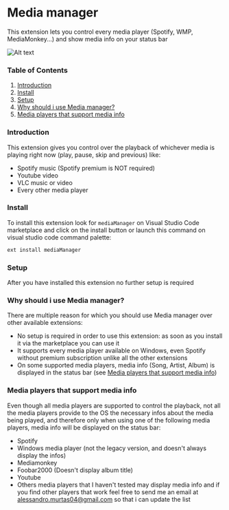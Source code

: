 # Media manager

This extension lets you control every media player (Spotify, WMP, MediaMonkey...) and show media info on your status bar

![Alt text](https://github.com/trimone9000/vscode-media-manager/raw/master/assets/preview.png "Extension preview")

### Table of Contents
1. [Introduction](#introduction)
2. [Install](#install)
3. [Setup](#setup)
4. [Why should i use Media manager?](#why-should-i-use-media-manager?)
5. [Media players that support media info](#media-players-that-support-media-info)

### Introduction

This extension gives you control over the playback of whichever media is playing right now (play, pause, skip and previous) like:
* Spotify music (Spotify premium is NOT required)
* Youtube video
* VLC music or video
* Every other media player

### Install

To install this extension look for ```mediaManager``` on Visual Studio Code marketplace and click on the install button or launch this command on visual studio code command palette:
```sh
ext install mediaManager
```
### Setup

After you have installed this extension no further setup is required

### Why should i use Media manager?

There are multiple reason for which you should use Media manager over other available extensions:
* No setup is required in order to use this extension: as soon as you install it via the marketplace you can use it
* It supports every media player available on Windows, even Spotify without premium subscription unlike all the other extensions
* On some supported media players, media info (Song, Artist, Album) is displayed in the status bar (see [Media players that support media info](#media-players-that-support-media-info))


### Media players that support media info

Even though all media players are supported to control the playback, not all the media players provide to the OS the necessary infos about the media being played, and therefore only when using one of the following media players, media info will be displayed on the status bar:
* Spotify
* Windows media player (not the legacy version, and doesn't always display the infos)
* Mediamonkey
* Foobar2000 (Doesn't display album title)
* Youtube
* Others media players that I haven't tested may display media info and if you find other players that work feel free to send me an email at alessandro.murtas04@gmail.com so that i can update the list
